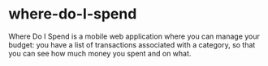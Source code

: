 # where-do-I-spend
Where Do I Spend is a mobile web application where you can manage your budget: you have a list of transactions associated with a category, so that you can see how much money you spent and on what.
